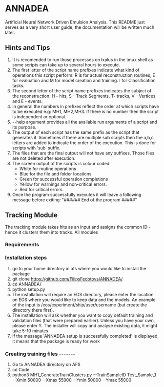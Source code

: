 # ANNADEA
Artificial Neural Network Driven Emulsion Analysis.
This README just serves as a very short user guide, the documentation will be written much later.

## Hints and Tips

1) It is recomended to run those processes on lxplus in the tmux shell as some scripts can take up to several hours to execute.
2) The first letter of the script name prefixes indicate what kind of operations this script perform: R is for actual reconstruction routines, E for evaluation and M for model creation and training. I for Classification tasks.
3) The second letter of the script name prefixes indicates the subject of the reconstruction. H - hits, S - Track Segments, T- tracks, V - Vertices and E - events.
4) In general the numbers in prefixes reflect the order at which scripts have to be executed e.g: MH1, MH2,MH3. If there is no number then the script is independent or optional.
4) --help argument provides all the available run arguments of a script and its purpose.
5) The output of each script has the same prefix as the script that generates it. Sometimes if there are multiple sub scripts then the a,b,c letters are added to indicate the order of the execution. This is done for scripts with 'sub' suffix.
6) The files that are the final output will not have any suffixes.
   Those files are not deleted after execution. 
7) The screen output of the scripts is colour coded: 
   - White for routine operations
   - Blue for the file and folder locations
   - Green for successful operation completions
   - Yellow for warnings and non-critical errors.
   - Red for critical errors.
8) Once the program successfully executes it will leave a following message before exiting: 
   "###### End of the program #####"

## Tracking Module
The tracking module takes hits as an input and assigns the common ID - hence it clusters them into tracks.
All modules 
### Requirements

### Installation steps
1) go to your home directory in afs where you would like to install the package
2) git clone https://github.com/FilipsFedotovs/ANNADEA/
3) cd ANNADEA/
4) python setup.py
5) The installation will require an EOS directory, please enter the location on EOS where you would like to keep data and the models. An example of the input is /eos/experiment/ship/user/username (but create the directory there first).
6) The installation will ask whether you want to copy default training and validation files (that were prepared earlier). Unless you have your own, please enter Y.     The installer will copy and analyse existing data, it might take 5-10 minutes
7) if the message 'ANNADEA setup is successfully completed' is displayed, it means that the package is ready for work

### Creating training files -------
1) Go to ANNADEA directory on AFS
2) cd Code
3) python3 MH1_GenerateTrainClusters.py --TrainSampleID Test_Sample_1 --Xmin 50000 --Xmax 55000 --Ymin 50000 --Ymax 55000

[//]: # (4&#41; The script will ask which samples to use. Please type D and press ENTER.The script will send HTCondor jobs and exit.)

[//]: # (5&#41; After a day or so please run: python Model_Training.py --MODE C)

[//]: # (6&#41; This process is repeated multiple times until the model is sufficinetly trained)

[//]: # ()
[//]: # (------- Track reconstruction --------)

[//]: # (1&#41; Go to EDER_TRAN directory on AFS)

[//]: # (2&#41; cd Code )

[//]: # (3&#41; tmux &#40;please note the number of lxplus machine at which tmux session is logged in&#41;)

[//]: # (4&#41; kinit username@CERN.CH -l 24h00m)

[//]: # (5&#41; python3 Track_Reconstructor.py )

[//]: # (   The process can take many hours, log out of tmux by using ctrl+b)

[//]: # ()
[//]: # (------ Hit utilisation Analysis -------)

[//]: # (1&#41; Relogin to the same machine by using ssh -XY username@lxplus#.cern.ch where # is the recorded number.)

[//]: # (2&#41; tmux a -t 0)

[//]: # (3&#41; if the green message "The reconstruction has completed # tracks have been recognised' is displayed, it means that the reconstruction is finished.)

[//]: # (4&#41; kinit username@CERN.CH)

[//]: # (5&#41; cd Utilisation)

[//]: # (6&#41; python Analyse_Hit_Utilisation.py --metric TRANN)
